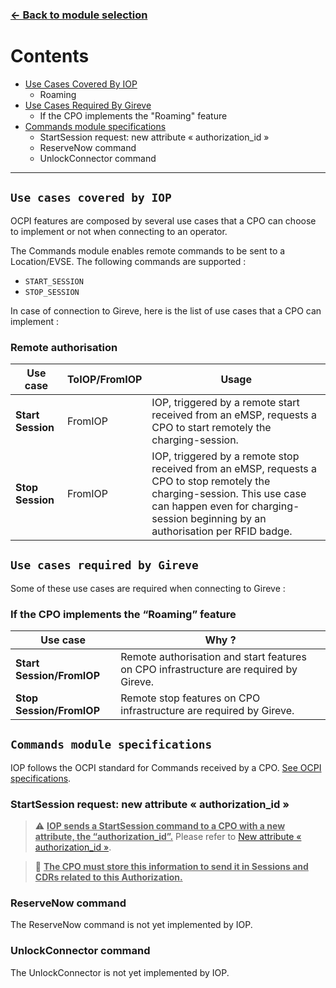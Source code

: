### [<- Back to module selection](cpo_edits.md)


# Contents

* [Use Cases Covered By IOP](#use-cases-covered-by-iop)
  - Roaming                                                            
* [Use Cases Required By Gireve](#use-cases-required-by-gireve)
  - If the CPO implements the "Roaming" feature 
* [Commands module specifications](#commands-module-specifications)
  - StartSession request: new attribute « authorization_id »
  - ReserveNow command
  - UnlockConnector command

***

## `Use cases covered by IOP`

OCPI features are composed by several use cases that a CPO can choose to implement or not when connecting to an operator.

The Commands module enables remote commands to be sent to a Location/EVSE.
The following commands are supported : 
- `START_SESSION`
- `STOP_SESSION`

In case of connection to Gireve, here is the list of use cases that a CPO can implement :

### Remote authorisation

| Use case | ToIOP/FromIOP | Usage |
| ----------- | ----------- | ----------- |
| **Start Session** | FromIOP | IOP, triggered by a remote start received from an eMSP, requests a CPO to start remotely the charging-session. |
| **Stop Session** | FromIOP | IOP, triggered by a remote stop received from an eMSP, requests a CPO to stop remotely the charging-session. This use case can happen even for charging-session beginning by an authorisation per RFID badge. |

## `Use cases required by Gireve`

Some of these use cases are required when connecting to Gireve :

### If the CPO implements the “Roaming” feature

| Use case |  Why ? | 
| ----------- | ----------- |
| **Start Session/FromIOP** | Remote authorisation and start features on CPO infrastructure are required by Gireve. | 
| **Stop Session/FromIOP** | Remote stop features on CPO infrastructure are required by Gireve. |.

## `Commands module specifications`

IOP follows the OCPI standard for Commands received by a CPO. [See OCPI specifications](https://github.com/ocpi/ocpi/blob/release-2.1.1-bugfixes/mod_commands.md).

### StartSession request: new attribute « authorization_id »

> :warning: **<ins>IOP sends a StartSession command to a CPO with a new attribute, the “authorization_id”.</ins>** Please refer to [New attribute « authorization_id »](integrations_guidelines.md).

> :memo: **<ins>The CPO must store this information to send it in Sessions and CDRs related to this Authorization.</ins>**

### ReserveNow command

The ReserveNow command is not yet implemented by IOP.

### UnlockConnector command

The UnlockConnector is not yet implemented by IOP.
